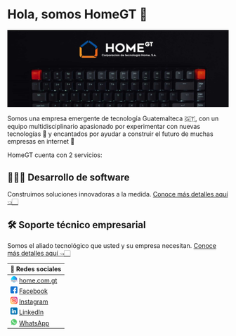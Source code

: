 # Hola, somos HomeGT 👋
![Imágen de portada](https://raw.githubusercontent.com/HomeGT/.github/4a1695439f179724c8002c3019873327d8e25a73/profile/img-front-page.jpg)

Somos una empresa emergente de tecnología Guatemalteca 🇬🇹, con un equipo multidisciplinario apasionado por experimentar con nuevas tecnologías 🚀 y encantados por ayudar a construir el futuro de muchas empresas en internet 🤯

HomeGT cuenta con 2 servicios:

## 👨🏻‍💻 Desarrollo de software
Construimos soluciones innovadoras a la medida.
[Conoce más detalles aquí 👈🏻](https://home.com.gt/es/services/development)

## 🛠 Soporte técnico empresarial
Somos el aliado tecnológico que usted y su empresa necesitan.
[Conoce más detalles aquí 👈🏻](https://home.com.gt/es/services/technical-support)


<!-- ### 📲 Redes sociales -->
|📲 Redes sociales|
|---|
|![website-web](https://github.com/HomeGT/.github/blob/master/profile/website-logo.png?raw=true) [home.com.gt](https://home.com.gt/)|
|![facebook-logo](https://github.com/HomeGT/.github/blob/master/profile/facebook-logo.png?raw=true) [Facebook](https://www.facebook.com/home.com.gt)|
|![instagram-logo](https://github.com/HomeGT/.github/blob/master/profile/instagram-logo.png?raw=true) [Instagram](https://www.instagram.com/home.com.gt/)|
|![LinkedIn-logo](https://github.com/HomeGT/.github/blob/master/profile/linkedin-logo.png?raw=true) [LinkedIn](https://www.linkedin.com/in/home-gt-b4331b247/)|
|![WhatsApp-logo](https://github.com/HomeGT/.github/blob/master/profile/whatsapp-logo.png?raw=true) [WhatsApp](https://api.whatsapp.com/send?phone=50258131533&text=Hola+HomeGT%2C+me+gustar%C3%ADa+m%C3%A1s+informaci%C3%B3n+sobre+sus+servicios.)|
